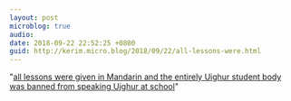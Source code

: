 ```yaml
---
layout: post
microblog: true
audio: 
date: 2018-09-22 22:52:25 +0800
guid: http://kerim.micro.blog/2018/09/22/all-lessons-were.html
---
```

"[all lessons were given in Mandarin and the entirely Uighur student body was banned from speaking Uighur at school](https://www.japantimes.co.jp/news/2018/09/21/asia-pacific/china-seeking-subdue-muslim-uighurs-xinjiang-separates-children-families/)"

